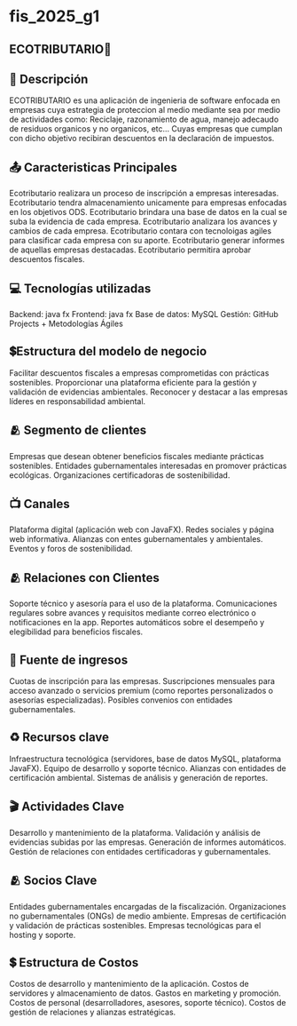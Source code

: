 # fis_2025_g1
## ECOTRIBUTARIO🌱
## 📌 Descripción
ECOTRIBUTARIO es una aplicación de ingenieria de software enfocada en empresas cuya estrategia de proteccion al medio mediante sea por medio de actividades como: Reciclaje, razonamiento de agua, manejo adecaudo de residuos organicos y no organicos, etc... Cuyas empresas que cumplan con dicho objetivo recibiran descuentos en la declaración de impuestos.

## 📤 Caracteristicas Principales
Ecotributario realizara un proceso de inscripción a empresas interesadas.
Ecotributario tendra almacenamiento unicamente para empresas enfocadas en los objetivos ODS.
Ecotributario brindara una base de datos en la cual se suba la evidencia de cada empresa.
Ecotributario analizara los avances y cambios de cada empresa.
Ecotributario contara con tecnoloigas agiles para clasificar cada empresa con su aporte.
Ecotributario generar informes de aquellas empresas destacadas.
Ecotributario permitira aprobar descuentos fiscales.

## 💻 Tecnologías utilizadas
Backend: java fx
Frontend: java fx
Base de datos: MySQL
Gestión: GitHub Projects + Metodologías Ágiles

## 💲Estructura del modelo de negocio
Facilitar descuentos fiscales a empresas comprometidas con prácticas sostenibles.
Proporcionar una plataforma eficiente para la gestión y validación de evidencias ambientales.
Reconocer y destacar a las empresas líderes en responsabilidad ambiental.

## 🫂 Segmento de clientes
Empresas que desean obtener beneficios fiscales mediante prácticas sostenibles.
Entidades gubernamentales interesadas en promover prácticas ecológicas.
Organizaciones certificadoras de sostenibilidad.

## 📺 Canales
Plataforma digital (aplicación web con JavaFX).
Redes sociales y página web informativa.
Alianzas con entes gubernamentales y ambientales.
Eventos y foros de sostenibilidad.

## 🫂 Relaciones con Clientes
Soporte técnico y asesoría para el uso de la plataforma.
Comunicaciones regulares sobre avances y requisitos mediante correo electrónico o notificaciones en la app.
Reportes automáticos sobre el desempeño y elegibilidad para beneficios fiscales.

## 💸 Fuente de ingresos
Cuotas de inscripción para las empresas.
Suscripciones mensuales para acceso avanzado o servicios premium (como reportes personalizados o asesorías especializadas).
Posibles convenios con entidades gubernamentales.

## ♻️ Recursos clave
Infraestructura tecnológica (servidores, base de datos MySQL, plataforma JavaFX).
Equipo de desarrollo y soporte técnico.
Alianzas con entidades de certificación ambiental.
Sistemas de análisis y generación de reportes.

## 🎬 Actividades Clave
Desarrollo y mantenimiento de la plataforma.
Validación y análisis de evidencias subidas por las empresas.
Generación de informes automáticos.
Gestión de relaciones con entidades certificadoras y gubernamentales.

## 🫂 Socios Clave
Entidades gubernamentales encargadas de la fiscalización.
Organizaciones no gubernamentales (ONGs) de medio ambiente.
Empresas de certificación y validación de prácticas sostenibles.
Empresas tecnológicas para el hosting y soporte.

## 💲 Estructura de Costos
Costos de desarrollo y mantenimiento de la aplicación.
Costos de servidores y almacenamiento de datos.
Gastos en marketing y promoción.
Costos de personal (desarrolladores, asesores, soporte técnico).
Costos de gestión de relaciones y alianzas estratégicas.
